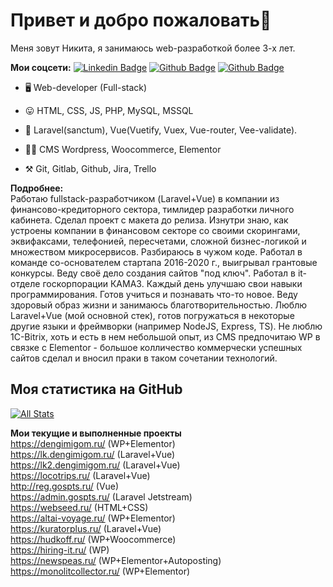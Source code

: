 # Привет и добро пожаловать👋

Меня зовут Никита, я занимаюсь web-разработкой более 3-х лет. <br>

**Мои соцсети:**
[![Linkedin Badge](https://img.shields.io/badge/-nick_iv-0072b1?style=flat&logo=VK&logoColor=white&link=https://vk.com/nick_iv)](https://vk.com/nick_iv) 
[![Github Badge](https://img.shields.io/badge/-dllpl-grey?style=flat&logo=github&logoColor=white&link=https://github.com/dllpl/)](https://www.github.com/dllpl/)
[![Github Badge](https://img.shields.io/badge/-nick_iv7-C13584?style=flat&logo=instagram&logoColor=white&link=https://instagram.com/nick_iv7/)](https://www.instagram.com/nick_iv7/)<br>

- 🖥  Web-developer (Full-stack)<br>

- 😛 HTML, CSS, JS, PHP, MySQL, MSSQL
- 🔧 Laravel(sanctum), Vue(Vuetify, Vuex, Vue-router, Vee-validate).
- 🧙‍♂️ CMS Wordpress, Woocommerce, Elementor<br>
- ⚒  Git, Gitlab, Github, Jira, Trello

**Подробнее:**<br>
Работаю fullstack-разработчиком (Laravel+Vue) в компании из финансово-кредиторного сектора, тимлидер разработки личного кабинета. Сделал проект с макета до релиза. Изнутри знаю, как устроены компании в финансовом секторе со своими скорингами, эквифаксами, телефонией, пересчетами, сложной бизнес-логикой и множеством микросервисов. Разбираюсь в чужом коде.
Работал в команде со-основателем стартапа 2016-2020 г., выигрывал грантовые конкурсы. Веду своё дело создания сайтов "под ключ". Работал в it-отделе госкорпорации КАМАЗ. Каждый день улучшаю свои навыки программирования. Готов учиться и познавать что-то новое. Веду здоровый образ жизни и занимаюсь благотворительностью. Люблю Laravel+Vue (мой основной стек), готов погружаться в некоторые другие языки и фреймворки (например NodeJS, Express, TS). Не люблю 1С-Bitrix, хоть и есть в нем небольшой опыт, из CMS предпочитаю WP в связке с Elementor - большое колличество коммерчески успешных сайтов сделал и вносил праки в таком сочетании технологий.

## Моя статистика на GitHub
[![All Stats](https://github-readme-stats-axpwmfcg3.vercel.app/api?username=dllpl&show_icons=true&include_all_commits=true&count_private=true&hide=contribs)](https://github.com/dllpl/)


**Мои текущие и выполненные проекты** <br>
https://dengimigom.ru/ (WP+Elementor)<br>
https://lk.dengimigom.ru/ (Laravel+Vue)<br>
https://lk2.dengimigom.ru/ (Laravel+Vue)<br>
https://locotrips.ru/ (Laravel+Vue)<br>
http://reg.gospts.ru/ (Vue)<br>
https://admin.gospts.ru/ (Laravel Jetstream)<br>
https://webseed.ru/ (HTML+CSS)<br>
https://altai-voyage.ru/ (WP+Elementor)<br>
https://kuratorplus.ru/ (Laravel+Vue)<br>
https://hudkoff.ru/ (WP+Woocommerce)<br>
https://hiring-it.ru/ (WP)<br>
https://newspeas.ru/ (WP+Elementor+Autoposting)<br>
https://monolitcollector.ru/ (WP+Elementor)



